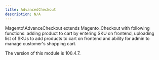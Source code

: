 ```yaml
---
title: AdvancedCheckout
description: N/A
---
```


Magento\AdvanceCheckout extends Magento_Checkout with following functions: adding product to cart by entering SKU on
frontend, uploading list of SKUs to add products to cart on frontend and ability for admin to manage customer's shopping
cart.

<InlineAlert slots="text" />
The version of this module is 100.4.7.

